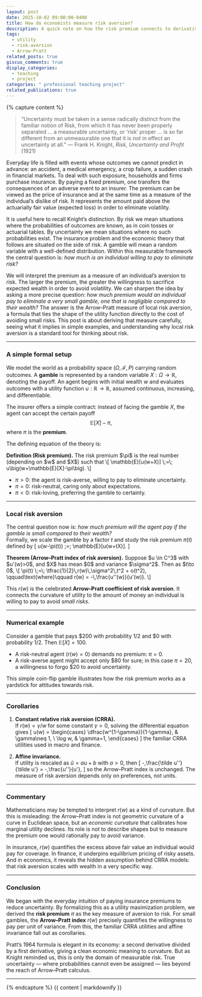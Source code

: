 ```yaml
---
layout: post
date: 2025-10-02 09:00:00-0400
title: How do economists measure risk aversion?
description: A quick note on how the risk premium connects to derivatives of utility.
tags:
  - utility
  - risk-aversion
  - Arrow-Pratt
related_posts: true
giscus_comments: true
display_categories:
  - teaching
  - project
categories: " professional teaching project"
related_publications: true
---
```


{% capture content %}

> “Uncertainty must be taken in a sense radically distinct from the familiar notion of Risk, from which it has never been properly separated … a measurable uncertainty, or ‘risk’ proper … is so far different from an unmeasurable one that it is not in effect an uncertainty at all.”
> — Frank H. Knight, *Risk, Uncertainty and Profit* (1921)

Everyday life is filled with events whose outcomes we cannot predict in advance: an accident, a medical emergency, a crop failure, a sudden crash in financial markets. To deal with such exposure, households and firms purchase insurance. By paying a fixed premium, one transfers the consequences of an adverse event to an insurer. The premium can be viewed as the price of insurance and at the same time as a measure of the individual’s dislike of risk. It represents the amount paid above the actuarially fair value (expected loss) in order to eliminate volatility.

It is useful here to recall Knight’s distinction. By risk we mean situations where the probabilities of outcomes are known, as in coin tosses or actuarial tables. By uncertainty we mean situations where no such probabilities exist. The insurance problem and the economic theory that follows are situated on the side of risk. A gamble will mean a random variable with a well-defined distribution. Within this measurable framework the central question is: *how much is an individual willing to pay to eliminate risk?*

We will interpret the premium as a measure of an individual’s aversion to risk. The larger the premium, the greater the willingness to sacrifice expected wealth in order to avoid volatility. We can sharpen the idea by asking a more precise question: *how much premium would an individual pay to eliminate a very small gamble, one that is negligible compared to their wealth?* The answer is the Arrow–Pratt measure of local risk aversion, a formula that ties the shape of the utility function directly to the cost of avoiding small risks. This post is about deriving that measure carefully, seeing what it implies in simple examples, and understanding why local risk aversion is a standard tool for thinking about risk.

---

### A simple formal setup

We model the world as a probability space $(\Omega,\mathcal{F},P)$ carrying random outcomes. A **gamble** is represented by a random variable $X:\Omega \to \mathbb{R}$, denoting the payoff. An agent begins with initial wealth $w$ and evaluates outcomes with a utility function $u:\mathbb{R}\to\mathbb{R}$, assumed continuous, increasing, and differentiable.  

The insurer offers a simple contract: instead of facing the gamble $X$, the agent can accept the certain payoff  
$$
\mathbb{E}[X] - \pi,
$$
where $\pi$ is the **premium**.  

The defining equation of the theory is:

<div class="math-block">
<strong>Definition (Risk premium).</strong>  
The risk premium $\pi$ is the real number (depending on $w$ and $X$) such that
\[
\mathbb{E}[u(w+X)] \;=\; u\big(w+\mathbb{E}[X]-\pi\big).
\]
</div>

- $\pi>0$: the agent is risk-averse, willing to pay to eliminate uncertainty.  
- $\pi=0$: risk-neutral, caring only about expectations.  
- $\pi<0$: risk-loving, preferring the gamble to certainty.

---

### Local risk aversion

The central question now is: *how much premium will the agent pay if the gamble is small compared to their wealth?*  
Formally, we scale the gamble by a factor $t$ and study the risk premium $\pi(t)$ defined by
\[
u(w-\pi(t)) \;=\; \mathbb{E}[u(w+tX)].
\]

<div class="math-block">
<strong>Theorem (Arrow–Pratt index of risk aversion).</strong>  
Suppose $u \in C^3$ with $u'(w)>0$, and $X$ has mean $0$ and variance $\sigma^2$. Then as $t\to 0$,
\[
\pi(t) \;=\; \tfrac{1}{2}\,r(w)\,\sigma^2\,t^2 + o(t^2),
\qquad\text{where}\qquad
r(w) = -\,\frac{u''(w)}{u'(w)}.
\]
</div>

This $r(w)$ is the celebrated **Arrow–Pratt coefficient of risk aversion**. It connects the curvature of utility to the amount of money an individual is willing to pay to avoid *small risks*.

---

### Numerical example

Consider a gamble that pays \$200 with probability $1/2$ and \$0 with probability $1/2$. Then $\mathbb{E}[X]=100$.  
- A risk-neutral agent ($r(w)=0$) demands no premium: $\pi=0$.  
- A risk-averse agent might accept only \$80 for sure; in this case $\pi=20$, a willingness to forgo \$20 to avoid uncertainty.  

This simple coin-flip gamble illustrates how the risk premium works as a yardstick for attitudes towards risk.

---

### Corollaries

1. **Constant relative risk aversion (CRRA).**  
If $r(w)=\gamma/w$ for some constant $\gamma>0$, solving the differential equation gives
\[
u(w) = 
\begin{cases}
\dfrac{w^{1-\gamma}}{1-\gamma}, & \gamma\neq 1, \\
\log w, & \gamma=1,
\end{cases}
\]
the familiar CRRA utilities used in macro and finance.

2. **Affine invariance.**  
If utility is rescaled as $\tilde u = a u + b$ with $a>0$, then
\[
-\,\frac{\tilde u''}{\tilde u'} = -\,\frac{u''}{u'},
\]
so the Arrow–Pratt index is unchanged. The measure of risk aversion depends only on preferences, not units.

---

### Commentary

Mathematicians may be tempted to interpret $r(w)$ as a kind of curvature. But this is misleading: the Arrow–Pratt index is not geometric curvature of a curve in Euclidean space, but an *economic curvature* that calibrates how marginal utility declines. Its role is not to describe shapes but to measure the premium one would rationally pay to avoid variance.  

In insurance, $r(w)$ quantifies the excess above fair value an individual would pay for coverage. In finance, it underpins equilibrium pricing of risky assets. And in economics, it reveals the hidden assumption behind CRRA models: that risk aversion scales with wealth in a very specific way.  

---

### Conclusion

We began with the everyday intuition of paying insurance premiums to reduce uncertainty. By formalizing this as a utility maximization problem, we derived the **risk premium** $\pi$ as the key measure of aversion to risk. For small gambles, the **Arrow–Pratt index** $r(w)$ precisely quantifies the willingness to pay per unit of variance. From this, the familiar CRRA utilities and affine invariance fall out as corollaries.  

Pratt’s 1964 formula is elegant in its economy: a second derivative divided by a first derivative, giving a clean economic meaning to curvature. But as Knight reminded us, this is only the domain of measurable risk. True uncertainty — where probabilities cannot even be assigned — lies beyond the reach of Arrow–Pratt calculus.

---

{% endcapture %}
{{ content | markdownify }}




<!-- ---
layout: post
date: 2025-10-02 09:00:00-0400
title: How do economists measure risk aversion?
description: A quick note on how the risk premium connects to derivatives of utility.
tags:
  - utility
  - risk-aversion
  - Arrow-Pratt
related_posts: true
giscus_comments: true
display_categories:
  - teaching
  - project
categories: " professional teaching project"
related_publications: true
---

{% capture content %}

> “Uncertainty must be taken in a sense radically distinct from the familiar notion of Risk, from which it has never been properly separated … a measurable uncertainty, or ‘risk’ proper … is so far different from an unmeasurable one that it is not in effect an uncertainty at all.”
> — Frank H. Knight, Risk, Uncertainty and Profit

The agents in any economy face risky gambles on a daily basis. The uncertainty in the choices of the agent can lead to consequences that agent does not like. The agents relative preferences about consequences is usually abstracted out by a expected utility function (sometimes justified by von Neumann and Morgenstein's theorem that produces an expected utility function from ordinal preferences).

The uncertainty associated to the consequences is modelled by a probability space $(\Omega, {\cal F},P)$. The payoff of a risky gamble is denoted by a random variable $X:\Omega \to \mathbb{R}$. Suppose that the agents wealth before the gamble was offered is $w$ and the utility function associated to the agent is $u.$

Following {% cite pratt1964risk %}, in order to appreciate the risk profile of the agent, we perform the following experiment. Let $\pi$ be a real number. We offer the agent two choices:

1. (Risky gamble) The agent can accept a payoff of $X$ units.
2. (Risk adjusted certainty) The agent can accept a payoff $\mathbb{E}(X) - \pi$.

<div class="math-block">
<strong>Proposition.</strong> If \( u \) is a concave continuous increasing function then there exists a unique positive real number $\pi$ such that the agent is indifferent to the choices between a risky gamble and risk adjusted certain payoff.
</div>

<div class="math-block proof">
<strong>Proof.</strong> By Jensen's inequality for concave functions \(u\), \[\mathbb{E}(u\left(w+X\right)) < u\left(w+\mathbb{E}(X)\right).\] Since the $u$ is continuous, there must exist a real number \(\pi\) so that \[\mathbb{E}(u\left(w+X\right)) = u\left(w+\mathbb{E}(X)-\pi\right).\] Further $\pi$ unique since the function is increasing. Thus the agent is indifferent to the choices for this \( \pi \), since the expected utilities associated to the choices are equal.∎
</div>

Note that $\pi > 0$ means that the agent is willing to forego some amount of cash to avoid risk. We will assume that this amount depends on the wealth of the agent $w$ and the offered gamble $X$. The amount $\pi$ that makes the agent indifferent to the risky proposition is called a _risk premium associated to X_.

_Definition:_ Suppose an agent with wealth $w$ and differentiable monotone utility function $u$ is offered a risky gamble $X$. The risk premium $\pi$ associated with gamble $X$ is defined as the real number that solves the equation $\mathbb{E}(u\left(w+X\right)) = u\left(w+\mathbb{E}(X)-\pi\right)$

The proposition guarantees that a positive risk premium exists for concave utility function.

---

### Risk Premium

The **risk premium** $\pi$ is the amount of expected payoff an agent is willing to sacrifice to avoid facing uncertainty. Instead of accepting the gamble $X$, the agent would rather take the certain payoff
\[
\mathbb{E}[X] - \pi.
\]

- $\pi > 0$: *risk-averse* — the agent accepts less than the expected value to eliminate risk.  
- $\pi = 0$: *risk-neutral* — the agent only cares about expected value.  
- $\pi < 0$: *risk-loving* — the agent actually prefers risk, and requires more than the expected value to accept a sure thing.

<div class="math-block">
<strong>Example.</strong> Suppose $X$ pays \$200 with probability $1/2$ and \$0 with probability $1/2$. Then $\mathbb{E}[X] = 100$. A risk-averse agent might be indifferent between the gamble and a guaranteed \$80. In that case the risk premium is $\pi = 20$: they are willing to give up \$20 of expected value to avoid the uncertainty.
</div>

### Local Risk Aversion

We will now compute the risk premium that a risk-averse agent is willing to pay for an _infinitesimal_ gamble. This means that the payoff from the gamble is really negligible compared to the agent's wealth.

Instead of messing with a payoff, we will allow the agent to choose a fraction $t$ of the gamble's payoff and compute the risk premium $\pi(t)$. Let $X$ be a mean-zero gamble, $\mathrm{Var}(X)=\sigma^2<\infty$. For each scale $t>0$, define the risk premium $\pi(t)$ by the certainty-equivalence condition
$u(x-\pi(t)) \;=\; \mathbb{E}[u(x+tX)].$

Local risk aversion is the coefficient that links the **second-order** cost of small risk to its variance.

<div class="math-block">
<strong>Proposition (Local risk premium and Arrow–Pratt index).</strong>
Suppose \(u\in C^3\) with \(u'(x)>0\). Let \(X\) satisfy \(\mathbb{E}[X]=0\), \(\mathbb{E}[X^2]=\sigma^2<\infty\). Then, as \(t\to 0\),
\[
\pi(t)\;=\;\tfrac{1}{2}\,r(x)\,\sigma^2\,t^2 \;+\; o(t^2),
\qquad\text{where}\qquad
r(x)\;:=\;-\frac{u''(x)}{u'(x)}.
\]
Moreover, \(r(x)\) is invariant under positive affine transformations of utility (if \(\tilde u= a u + b\), \(a>0\), then \(-\tilde u''/\tilde u' = -u''/u'\)).
</div>

<div class="math-block proof">
<strong>Proof.</strong>
Taylor expand the left side around \(x\):
\[
u(x-\pi)=u(x)-u'(x)\pi+\tfrac12 u''(x)\pi^2+O(\pi^3).
\]
Taylor expand the right side inside expectation:
\[
u(x+tX)=u(x)+u'(x)tX+\tfrac12 u''(x)t^2X^2+O(t^3|X|^3).
\]
Taking expectations and using \(\mathbb{E}[X]=0\), \(\mathbb{E}[X^2]=\sigma^2\),
\[
\mathbb{E}[u(x+tX)] = u(x) + \tfrac12 u''(x)\sigma^2 t^2 + O(t^3\,\mathbb{E}|X|^3).
\]
Equating both sides and canceling \(u(x)\):
\[
-\,u'(x)\pi + \tfrac12 u''(x)\pi^2 + O(\pi^3)
= \tfrac12 u''(x)\sigma^2 t^2 + O(t^3).
\]
Since the leading term on the right is order \(t^2\), we must have \(\pi(t)=O(t^2)\); hence \(\pi^2=O(t^4)\) and the quadratic/cubic terms in \(\pi\) are \(o(t^2)\). Therefore
\[
-\,u'(x)\,\pi(t) \;=\; \tfrac12 u''(x)\sigma^2 t^2 + o(t^2),
\]
so
\[
\pi(t) \;=\; \tfrac12\left(-\frac{u''(x)}{u'(x)}\right)\sigma^2 t^2 + o(t^2)
= \tfrac12\,r(x)\,\sigma^2 t^2 + o(t^2).
\]
Affine invariance follows immediately: if \(\tilde u = a u + b\) with \(a>0\), then \(\tilde u' = a u'\), \(\tilde u'' = a u''\), so \(-\tilde u''/\tilde u' = -u''/u'\).
∎
</div>

### Interpretation and Conclusion

The index $r(x)$ is not geometry for its own sake but a way of formalizing how fast marginal utility declines at wealth $x$. It measures the willingness of an individual to pay in order to eliminate small risks. In insurance theory, this is the excess above actuarially fair value; in finance, it is the foundation of equilibrium risk premia. My own interest was rekindled when I revisited CRRA preferences in the microfoundations of Lucas’s exchange economy and islands papers. CRRA utility is not just a convenient functional form: through the Arrow–Pratt formula it imposes a very particular scaling of risk aversion with wealth. The entire machinery of representative-agent macroeconomics inherits that assumption, often without much reflection.

It is also worth stressing what lies beneath the definition of the risk premium. The construction presumes that the agent must compare the gamble with the certain payoff, with no option to walk away from both. This is the axiom of completeness at work, and it is precisely what guarantees that $\pi$ is well-defined. In real life, agents may refuse both contracts, but in the model world they cannot. The Arrow–Pratt index, so central to our theory of risk, therefore rests on both the calculus of concavity and the discipline of completeness. That hidden assumption is as much a part of the story as the derivative ratio itself.

Pratt’s formula is elegant, but it belongs firmly to the domain of measurable risk. As Frank Knight reminded us a century ago, “uncertainty must be taken in a sense radically distinct from the familiar notion of risk.” The Arrow–Pratt index tells us how agents behave under small, quantifiable gambles; what it cannot capture is the deeper uncertainty that lies beyond variance, where probabilities themselves are ill-defined.

---

{% endcapture %}
{{ content | markdownify }} -->
